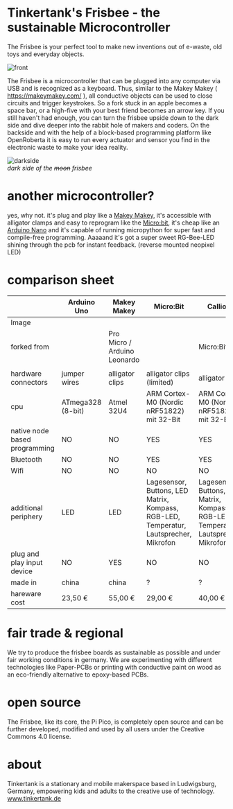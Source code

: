 # Tinkertank's Frisbee - the sustainable Microcontroller

The Frisbee is your perfect tool to make new inventions out of e-waste, old toys and everyday objects.

![front](https://user-images.githubusercontent.com/84087178/173510615-f74fed8c-3dc6-49c0-a81b-748b4ae2a8a8.png)

The Frisbee is a microcontroller that can be plugged into any computer via USB and is recognized as a keyboard. Thus, similar to the Makey Makey ( https://makeymakey.com/ ), all conductive objects can be used to close circuits and trigger keystrokes. So a fork stuck in an apple becomes a space bar, or a high-five with your best friend becomes an arrow key.
If you still haven't had enough, you can turn the frisbee upside down to the dark side and dive deeper into the rabbit hole of makers and coders. On the backside and with the help of a block-based programming platform like OpenRoberta it is easy to run every actuator and sensor you find in the electronic waste to make your idea reality.

![darkside](https://user-images.githubusercontent.com/84087178/173510602-0f383d07-d8e2-4701-b765-c77271a8d3dc.png)
<br>*dark side of the ~~moon~~ frisbee*

# another microcontroller?

yes, why not.
it's plug and play like a [Makey Makey](https://makeymakey.com/), it's accessible with alligator clamps and easy to reprogram like the [Micro:bit](https://microbit.org//), it's cheap like an [Arduino Nano](https://store.arduino.cc/collections/most-popular/products/arduino-nano-every-with-headers) and it's capable of running micropython for super fast and compile-free programming.
Aaaaand it's got a super sweet RG-Bee-LED shining through the pcb for instant feedback. (reverse mounted neopixel LED)

# comparison sheet
|                            | Arduino Uno          | Makey Makey            | Micro:Bit            | Calliope          | Frisbee 2.0              |
| -------------------------- | -------------------- | ---------------------- | -------------------- | ----------------- | ------------------------ |
| Image                      |                      |                        |                      |                   |                          |
| forked from                |                      | Pro Micro /<br>Arduino Leonardo |             | Micro:Bit         | Raspberry Pi Pico        |
|                            |                      |                        |                      |                   |                          |
| hardware connectors        | jumper wires         | alligator clips   | alligator clips (limited) | alligator clips   | alligator clips          |
| cpu | ATmega328 (8-bit) | Atmel 32U4 | ARM Cortex-M0 (Nordic nRF51822) mit 32-Bit | ARM Cortex-M0 (Nordic nRF51822) mit 32-Bit | dual-core Arm Cortex-M0+ |
| native node based programming | NO                | NO                     | YES                  | YES               | YES                      |
| Bluetooth                  | NO                   | NO                     | YES                  | YES               | NO                       |
| Wifi                       | NO                   | NO                     | NO                   | NO                | NO                       |
| additional periphery       | LED                  | LED                    | Lagesensor, Buttons, LED Matrix, Kompass, RGB-LED, Temperatur, Lautsprecher, Mikrofon   | Lagesensor, Buttons, LED Matrix, Kompass, RGB-LED, Temperatur, Lautsprecher, Mikrofon | LED   |
| plug and play input device | NO                   | YES                    | NO                   | NO                | YES                      |
| made in                    | china                | china                  | ?                    | ?                 | D                        |
| hareware cost              | 23,50 €              | 55,00 €                | 29,00 €              | 40,00 €           | 15,00 €                  |

# fair trade & regional
We try to produce the frisbee boards as sustainable as possible and under fair working conditions in germany.
We are experimenting with different technologies like Paper-PCBs or printing with conductive paint on wood as an eco-friendly alternative to epoxy-based PCBs.

# open source
The Frisbee, like its core, the Pi Pico, is completely open source and can be further developed, modified and used by all users under the Creative Commons 4.0 license.

# about
Tinkertank is a stationary and mobile makerspace based in Ludwigsburg, Germany, empowering kids and adults to the creative use of technology.
www.tinkertank.de
